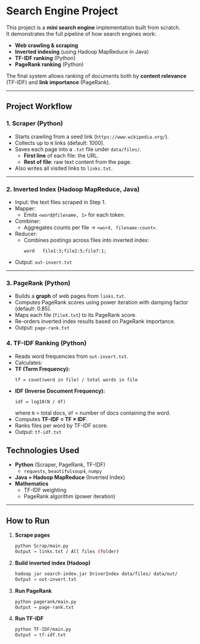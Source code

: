 # Search Engine Project

This project is a **mini search engine** implementation built from scratch.  
It demonstrates the full pipeline of how search engines work:
- **Web crawling & scraping**  
- **Inverted indexing** (using Hadoop MapReduce in Java)  
- **TF-IDF ranking** (Python)  
- **PageRank ranking** (Python)  

The final system allows ranking of documents both by **content relevance** (TF-IDF) and **link importance** (PageRank).

---

## Project Workflow

### 1. Scraper (Python)
- Starts crawling from a seed link (`https://www.wikipedia.org/`).  
- Collects up to `N` links (default: 1000).  
- Saves each page into a `.txt` file under `data/files/`.  
  - **First line** of each file: the URL.  
  - **Rest of file**: raw text content from the page.  
- Also writes all visited links to `links.txt`.
---

### 2. Inverted Index (Hadoop MapReduce, Java)
- Input: the text files scraped in Step 1.  
- Mapper:
  - Emits `<word@filename, 1>` for each token.  
- Combiner:
  - Aggregates counts per file → `<word, filename:count>`.  
- Reducer:
  - Combines postings across files into inverted index:
    ```
    word   file1:3;file2:5;file7:1;
    ```
- Output: `out-invert.txt`  
---

### 3. PageRank (Python)
- Builds a **graph** of web pages from `links.txt`.  
- Computes PageRank scores using power iteration with damping factor (default: 0.85).  
- Maps each file (`fileX.txt`) to its PageRank score.  
- Re-orders inverted index results based on PageRank importance.  
- Output: `page-rank.txt`  
### 4. TF-IDF Ranking (Python)
- Reads word frequencies from `out-invert.txt`.  
- Calculates:
- **TF (Term Frequency):**  
  ```
  tf = count(word in file) / total words in file
  ```
- **IDF (Inverse Document Frequency):**  
  ```
  idf = log10(N / df)
  ```
  where `N` = total docs, `df` = number of docs containing the word.  
- Computes **TF-IDF = TF × IDF**.  
- Ranks files per word by TF-IDF score.  
- Output: `tf-idf.txt`

## Technologies Used
- **Python** (Scraper, PageRank, TF-IDF)
  - `requests`, `beautifulsoup4`, `numpy`
- **Java + Hadoop MapReduce** (Inverted Index)
- **Mathematics**
  - TF-IDF weighting  
  - PageRank algorithm (power iteration)

---

##  How to Run

1. **Scrape pages**
   ```bash
   python Scrap/main.py
   Output → links.txt / All files (folder)
2. **Build inverted index (Hadoop)**
   ```bash
   hadoop jar search-index.jar DriverIndex data/files/ data/out/
   Output → out-invert.txt
3. **Run PageRank**
   ```bash
   python pagerank/main.py
   Output → page-rank.txt
4. **Run TF-IDF**
   ```bash
   python TF-IDF/main.py
   Output → tf-idf.txt
